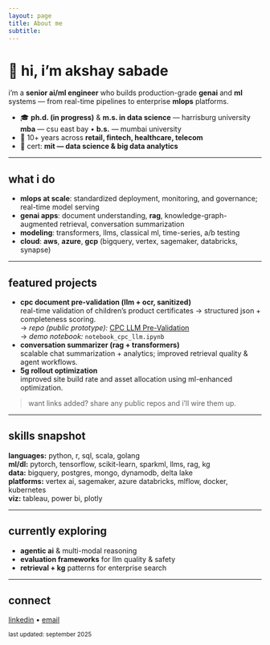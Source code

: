 ```yaml
---
layout: page
title: About me
subtitle: 
---
```


# 👋 hi, i’m akshay sabade

i’m a **senior ai/ml engineer** who builds production-grade **genai** and **ml** systems — from real-time pipelines to enterprise **mlops** platforms.

- 🎓 **ph.d. (in progress)** & **m.s. in data science** — harrisburg university  
  **mba** — csu east bay • **b.s.** — mumbai university  
- 🧪 10+ years across **retail, fintech, healthcare, telecom**
- 🥇 cert: **mit — data science & big data analytics**

---

## what i do
- **mlops at scale**: standardized deployment, monitoring, and governance; real-time model serving
- **genai apps**: document understanding, **rag**, knowledge-graph-augmented retrieval, conversation summarization
- **modeling**: transformers, llms, classical ml, time-series, a/b testing
- **cloud**: **aws**, **azure**, **gcp** (bigquery, vertex, sagemaker, databricks, synapse)

---

## featured projects
- **cpc document pre-validation (llm + ocr, sanitized)**  
  real-time validation of children’s product certificates → structured json + completeness scoring.  
  → *repo (public prototype):* [CPC LLM Pre-Validation](https://your-github-url-here)  
  → *demo notebook:* `notebook_cpc_llm.ipynb`
- **conversation summarizer (rag + transformers)**  
  scalable chat summarization + analytics; improved retrieval quality & agent workflows.
- **5g rollout optimization**  
  improved site build rate and asset allocation using ml-enhanced optimization.

> want links added? share any public repos and i’ll wire them up.

---

## skills snapshot
**languages:** python, r, sql, scala, golang  
**ml/dl:** pytorch, tensorflow, scikit-learn, sparkml, llms, rag, kg  
**data:** bigquery, postgres, mongo, dynamodb, delta lake  
**platforms:** vertex ai, sagemaker, azure databricks, mlflow, docker, kubernetes  
**viz:** tableau, power bi, plotly

---

## currently exploring
- **agentic ai** & multi-modal reasoning  
- **evaluation frameworks** for llm quality & safety  
- **retrieval + kg** patterns for enterprise search

---

## connect
[linkedin](https://www.linkedin.com/in/akshay-sabade) • [email](mailto:aksp234@hotmail.com)

<sub>last updated: september 2025</sub>

